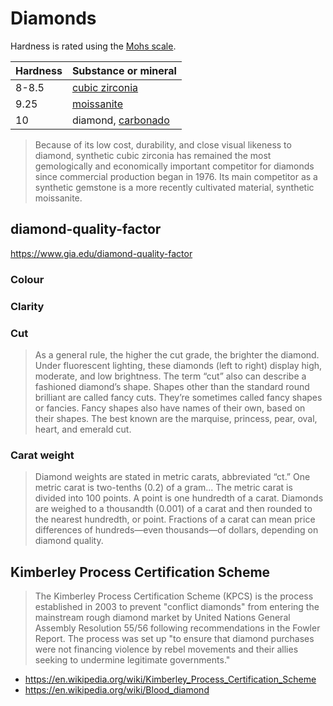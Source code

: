 # Diamonds

Hardness is rated using the [Mohs scale](https://en.wikipedia.org/wiki/Mohs_scale_of_mineral_hardness).

| Hardness | Substance or mineral |
|---|---|
| 8-8.5 | [cubic zirconia](https://en.wikipedia.org/wiki/Cubic_zirconia)
| 9.25 | [moissanite](https://en.wikipedia.org/wiki/Moissanite)
| 10 | diamond, [carbonado](https://en.wikipedia.org/wiki/Carbonado) |

> Because of its low cost, durability, and close visual likeness to diamond, synthetic cubic zirconia has remained the most gemologically and economically important competitor for diamonds since commercial production began in 1976. Its main competitor as a synthetic gemstone is a more recently cultivated material, synthetic moissanite.

## diamond-quality-factor
https://www.gia.edu/diamond-quality-factor

### Colour
### Clarity
### Cut
> As a general rule, the higher the cut grade, the brighter the diamond. Under fluorescent lighting, these diamonds (left to right) display high, moderate, and low brightness.
The term “cut” also can describe a fashioned diamond’s shape. Shapes other than the standard round brilliant are called fancy cuts. They’re sometimes called fancy shapes or fancies. Fancy shapes also have names of their own, based on their shapes. The best known are the marquise, princess, pear, oval, heart, and emerald cut.

### Carat weight
> Diamond weights are stated in metric carats, abbreviated “ct.” One metric carat is two-tenths (0.2) of a gram... The metric carat is divided into 100 points. A point is one hundredth of a carat. Diamonds are weighed to a thousandth (0.001) of a carat and then rounded to the nearest hundredth, or point. Fractions of a carat can mean price differences of hundreds—even thousands—of dollars, depending on diamond quality.

## Kimberley Process Certification Scheme
> The Kimberley Process Certification Scheme (KPCS) is the process established in 2003 to prevent "conflict diamonds" from entering the mainstream rough diamond market by United Nations General Assembly Resolution 55/56 following recommendations in the Fowler Report. The process was set up "to ensure that diamond purchases were not financing violence by rebel movements and their allies seeking to undermine legitimate governments."

- https://en.wikipedia.org/wiki/Kimberley_Process_Certification_Scheme
- https://en.wikipedia.org/wiki/Blood_diamond

